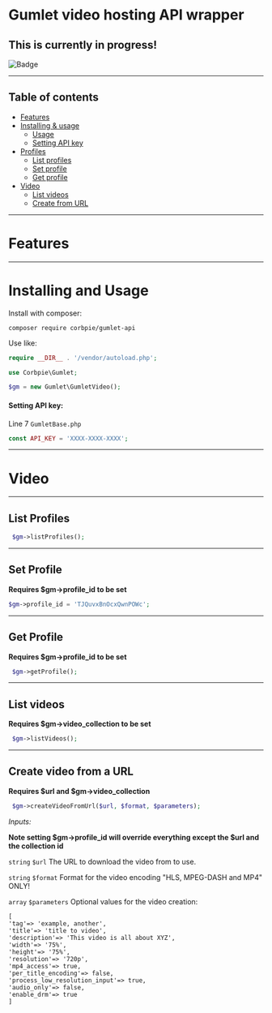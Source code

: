 # Gumlet video hosting API wrapper

## This is currently in progress!

![Badge](https://img.shields.io/badge/PHP%208.2-✔-brightgreen)


---

## Table of contents

- [Features](#features)
- [Installing & usage](#installing)
    - [Usage](#usage)
    - [Setting API key](#setting-api-key)
- [Profiles](#list-profiles)
  - [List profiles](#list-profiles)
  - [Set profile](#set-profile)
  - [Get profile](#get-profile)
- [Video](#video)
    - [List videos](#list-videos)
    - [Create from URL](#create-video-from-a-url)

---

# Features

---
<span id="installing"></span>

# Installing and Usage

Install with composer:

```
composer require corbpie/gumlet-api
```
<span id="usage"></span>
Use like:

```php
require __DIR__ . '/vendor/autoload.php';

use Corbpie\Gumlet;

$gm = new Gumlet\GumletVideo();

```

#### Setting API key:

<span id="setting-api-key"></span>

Line 7 ```GumletBase.php```

```php
const API_KEY = 'XXXX-XXXX-XXXX';
```

---

# Video

---

## List Profiles


```php
 $gm->listProfiles();
```

---

## Set Profile

**Requires $gm->profile_id to be set**


```php
$gm->profile_id = 'TJQuvxBnOcxQwnPOWc';
```

---

## Get Profile

**Requires $gm->profile_id to be set**


```php
 $gm->getProfile();
```

---


## List videos

**Requires $gm->video_collection to be set**

```php
 $gm->listVideos();
```

---

## Create video from a URL

**Requires $url and $gm->video_collection**

```php
 $gm->createVideoFromUrl($url, $format, $parameters);
```

_Inputs:_

**Note setting $gm->profile_id will override everything except the $url and the collection id**

`string` `$url` The URL to download the video from to use.

`string` `$format` Format for the video encoding "HLS, MPEG-DASH and MP4" ONLY!

`array` `$parameters` Optional values for the video creation:

```
[
'tag'=> 'example, another',
'title'=> 'title to video',
'description'=> 'This video is all about XYZ',
'width'=> '75%',
'height'=> '75%',
'resolution'=> '720p',
'mp4_access'=> true,
'per_title_encoding'=> false,
'process_low_resolution_input'=> true,
'audio_only'=> false,
'enable_drm'=> true
]
```
